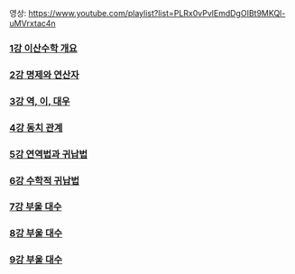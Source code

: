 영상: https://www.youtube.com/playlist?list=PLRx0vPvlEmdDgOIBt9MKQl-uMVrxtac4n

### [1강 이산수학 개요](/DisCrete%20Mathmatics/1.%20이산수학%20개요/README.md)

### [2강 명제와 연산자](/DisCrete%20Mathmatics/2.%20명제와%20연산자/README.md)

### [3강 역, 이, 대우](/DisCrete%20Mathmatics/3.%20역,%20이,%20대우/README.md)

### [4강 동치 관계](/DisCrete%20Mathmatics/4.%20%EB%8F%99%EC%B9%98/README.md)

### [5강 연역법과 귀납법](/DisCrete%20Mathmatics/5.%20연역법과%20귀납법)

### [6강 수학적 귀납법](/DisCrete%20Mathmatics/6.%20수학적%20귀납법)

### [7강 부울 대수](/DisCrete%20Mathmatics/7.%20부울대수)

### [8강 부울 대수](/DisCrete%20Mathmatics/8.%20알고리즘)

### [9강 부울 대수](/DisCrete%20Mathmatics/7.%20그래프)
